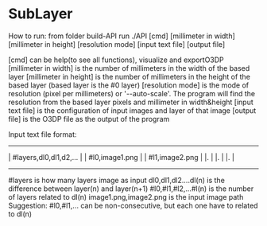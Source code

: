 # SubLayer

How to run:
from folder build-API
run ./API [cmd] [millimeter in width] [millimeter in height] [resolution mode] [input text file] [output file]

[cmd] can be help(to see all functions), visualize and exportO3DP
[millimeter in width] is the number of millimeters in the width of the based layer
[millimeter in height] is the number of millimeters in the height of the based layer
(based layer is the #0 layer)
[resolution mode] is the mode of resolution (pixel per millimeters) or '--auto-scale'. The program will find the resolution from the based layer pixels and millimeter in width&height
[input text file] is the configuration of input images and layer of that image
[output file] is the O3DP file as the output of the program

Input text file format:
_____________________________
| #layers,dl0,dl1,d2,...    |
| #l0,image1.png            |
| #l1,image2.png            |
|.                          |
|.                          |
|.                          |
_____________________________
#layers is how many layers image as input
dl0,dl1,dl2....dl(n) is the difference between layer(n) and layer(n+1)
#l0,#l1,#l2,...#l(n) is the number of layers related to dl(n)
image1.png,image2.png is the input image path
Suggestion:
#l0,#l1,... can be non-consecutive, but each one have to related to dl(n)
